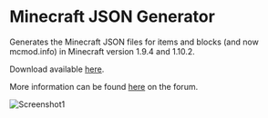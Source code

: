 # Minecraft JSON Generator

Generates the Minecraft JSON files for items and blocks (and now mcmod.info) in Minecraft version 1.9.4 and 1.10.2.

Download available [here](https://github.com/MiningMark48/Minecraft-JSON-Generator/releases).

More information can be found [here](http://www.minecraftforum.net/forums/mapping-and-modding/minecraft-tools/2733203-minecraft-json-generator) on the forum.

![Screenshot1](http://i.imgur.com/oLaDhlW.png "Main window.")